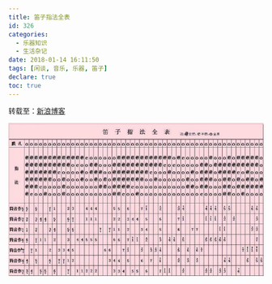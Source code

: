 ```yaml
---
title: 笛子指法全表
id: 326
categories:
  - 乐器知识
  - 生活杂记
date: 2018-01-14 16:11:50
tags: [闲谈, 音乐, 乐器, 笛子]
declare: true
toc: true
---
```


转载至：[新浪博客](http://blog.sina.com.cn/s/blog_5f3df34701015slp.html) 

![](/img/xjy/dizi001.jpg) 
